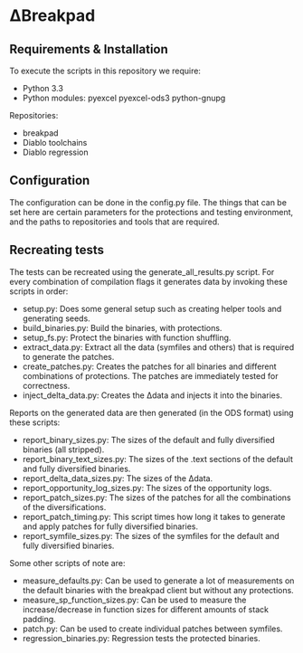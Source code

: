 # ∆Breakpad

## Requirements & Installation
To execute the scripts in this repository we require:
- Python 3.3
- Python modules: pyexcel pyexcel-ods3 python-gnupg

Repositories:
- breakpad
- Diablo toolchains
- Diablo regression

## Configuration
The configuration can be done in the config.py file. The things that can be set here are certain parameters for the protections and testing environment, and the paths to repositories and tools that are required.

## Recreating tests
The tests can be recreated using the generate_all_results.py script. For every combination of compilation flags it generates data by invoking these scripts in order:
- setup.py: Does some general setup such as creating helper tools and generating seeds.
- build_binaries.py: Build the binaries, with protections.
- setup_fs.py: Protect the binaries with function shuffling.
- extract_data.py: Extract all the data (symfiles and others) that is required to generate the patches.
- create_patches.py: Creates the patches for all binaries and different combinations of protections. The patches are immediately tested for correctness.
- inject_delta_data.py: Creates the ∆data and injects it into the binaries.

Reports on the generated data are then generated (in the ODS format) using these scripts:
- report_binary_sizes.py: The sizes of the default and fully diversified binaries (all stripped).
- report_binary_text_sizes.py: The sizes of the .text sections of the default and fully diversified binaries.
- report_delta_data_sizes.py: The sizes of the ∆data.
- report_opportunity_log_sizes.py: The sizes of the opportunity logs.
- report_patch_sizes.py: The sizes of the patches for all the combinations of the diversifications.
- report_patch_timing.py: This script times how long it takes to generate and apply patches for fully diversified binaries.
- report_symfile_sizes.py: The sizes of the symfiles for the default and fully diversified binaries.

Some other scripts of note are:
- measure_defaults.py: Can be used to generate a lot of measurements on the default binaries with the breakpad client but without any protections.
- measure_sp_function_sizes.py: Can be used to measure the increase/decrease in function sizes for different amounts of stack padding.
- patch.py: Can be used to create individual patches between symfiles.
- regression_binaries.py: Regression tests the protected binaries.
